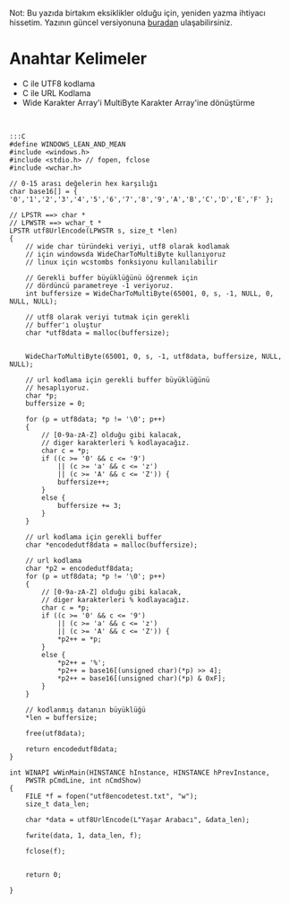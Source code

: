 <!--
.. date: 2019-05-29 23:12
.. description: C Programlama Dilinde Wide Char türündeki veriyi url kodlanmış utf8'e dönüştürme
.. slug: urlencode-utf8-data
.. title: C Programlama Dilinde UTF8 Veriyi URL Kodlama
-->

Not: Bu yazıda birtakım eksiklikler olduğu için, yeniden yazma ihtiyacı hissetim. Yazının güncel versiyonuna [buradan](rfc2231.html) ulaşabilirsiniz.

Anahtar Kelimeler
=================

 - C ile UTF8 kodlama
 - C ile URL Kodlama
 - Wide Karakter Array'i MultiByte Karakter Array'ine dönüştürme
 
&nbsp;

    :::C
    #define WINDOWS_LEAN_AND_MEAN
    #include <windows.h>
    #include <stdio.h> // fopen, fclose
    #include <wchar.h>
    
    // 0-15 arası değelerin hex karşılığı
    char base16[] = { '0','1','2','3','4','5','6','7','8','9','A','B','C','D','E','F' };
    
    // LPSTR ==> char *
    // LPWSTR ==> wchar_t *
    LPSTR utf8UrlEncode(LPWSTR s, size_t *len)
    {
        // wide char türündeki veriyi, utf8 olarak kodlamak
        // için windowsda WideCharToMultiByte kullanıyoruz
        // linux için wcstombs fonksiyonu kullanılabilir

        // Gerekli buffer büyüklüğünü öğrenmek için
        // dördüncü parametreye -1 veriyoruz.
        int buffersize = WideCharToMultiByte(65001, 0, s, -1, NULL, 0, NULL, NULL);

        // utf8 olarak veriyi tutmak için gerekli
        // buffer'ı oluştur
        char *utf8data = malloc(buffersize);


        WideCharToMultiByte(65001, 0, s, -1, utf8data, buffersize, NULL, NULL);

        // url kodlama için gerekli buffer büyüklüğünü
        // hesaplıyoruz.
        char *p;
        buffersize = 0;

        for (p = utf8data; *p != '\0'; p++)
        {
            // [0-9a-zA-Z] olduğu gibi kalacak,
            // diger karakterleri % kodlayacağız.
            char c = *p;
            if ((c >= '0' && c <= '9')
                || (c >= 'a' && c <= 'z')
                || (c >= 'A' && c <= 'Z')) {
                buffersize++;
            }
            else {
                buffersize += 3;
            }
        }

        // url kodlama için gerekli buffer
        char *encodedutf8data = malloc(buffersize);

        // url kodlama
        char *p2 = encodedutf8data;
        for (p = utf8data; *p != '\0'; p++)
        {
            // [0-9a-zA-Z] olduğu gibi kalacak,
            // diger karakterleri % kodlayacağız.
            char c = *p;
            if ((c >= '0' && c <= '9')
                || (c >= 'a' && c <= 'z')
                || (c >= 'A' && c <= 'Z')) {
                *p2++ = *p;
            }
            else {
                *p2++ = '%';
                *p2++ = base16[(unsigned char)(*p) >> 4];
                *p2++ = base16[(unsigned char)(*p) & 0xF];
            }
        }

        // kodlanmış datanın büyüklüğü
        *len = buffersize;

        free(utf8data);

        return encodedutf8data;
    }

    int WINAPI wWinMain(HINSTANCE hInstance, HINSTANCE hPrevInstance,
        PWSTR pCmdLine, int nCmdShow)
    {
        FILE *f = fopen("utf8encodetest.txt", "w");
        size_t data_len;

        char *data = utf8UrlEncode(L"Yaşar Arabacı", &data_len);

        fwrite(data, 1, data_len, f);

        fclose(f);
        

        return 0;

    }